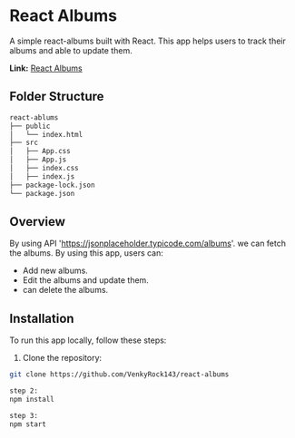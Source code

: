 
# React Albums

A simple react-albums built with React. This app helps users to track their albums and able to update them.

**Link:** [React Albums](https://react-albumswithapi.netlify.app/)

## Folder Structure

```sh
react-ablums
├── public
│   └── index.html
├── src
│   ├── App.css
│   ├── App.js
│   ├── index.css
│   ├── index.js
├── package-lock.json
└── package.json
```


## Overview
By using API 'https://jsonplaceholder.typicode.com/albums'. we can fetch the albums.
By using this app, users can:

- Add new albums.
- Edit the albums and update them.
- can delete the albums.

## Installation

To run this app locally, follow these steps:

1. Clone the repository:

```bash
git clone https://github.com/VenkyRock143/react-albums

step 2:
npm install

step 3:
npm start

